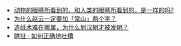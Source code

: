 + [动物的眼睛所看到的，和人类的眼睛所看到的，是一样的吗?](https://daily.zhihu.com/story/9780803)
+ [为什么赵云一定要加「常山」两个字？](https://daily.zhihu.com/story/9780792)
+ [造纸术难在哪里，为什么到汉朝才被发明？](https://daily.zhihu.com/story/9780799)
+ [瞎扯 · 如何正确地吐槽](https://daily.zhihu.com/story/9780813)
